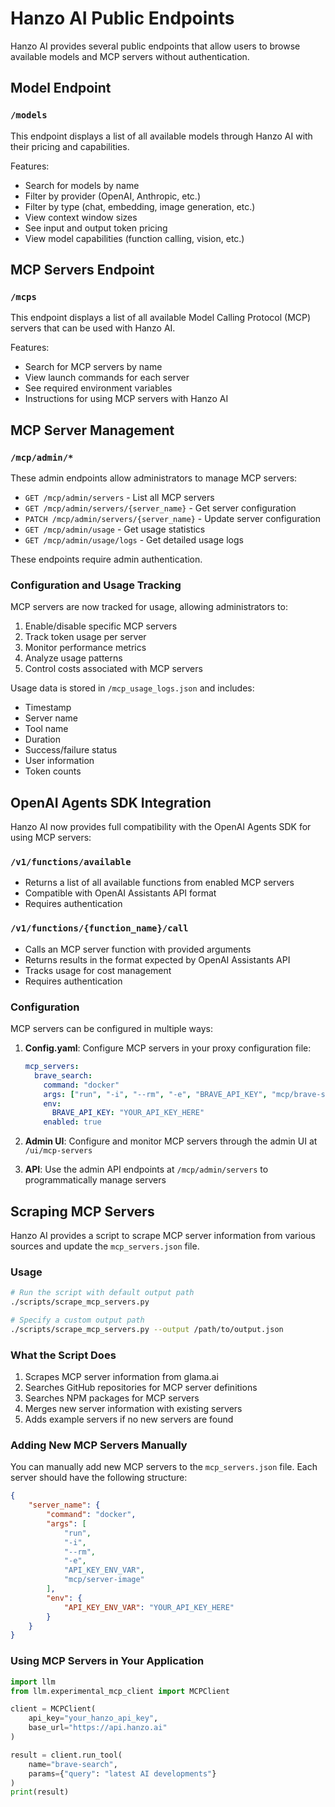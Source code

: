 # Hanzo AI Public Endpoints

Hanzo AI provides several public endpoints that allow users to browse available models and MCP servers without authentication.

## Model Endpoint

### `/models`

This endpoint displays a list of all available models through Hanzo AI with their pricing and capabilities.

Features:
- Search for models by name
- Filter by provider (OpenAI, Anthropic, etc.)
- Filter by type (chat, embedding, image generation, etc.)
- View context window sizes
- See input and output token pricing
- View model capabilities (function calling, vision, etc.)

## MCP Servers Endpoint

### `/mcps`

This endpoint displays a list of all available Model Calling Protocol (MCP) servers that can be used with Hanzo AI.

Features:
- Search for MCP servers by name
- View launch commands for each server
- See required environment variables
- Instructions for using MCP servers with Hanzo AI

## MCP Server Management

### `/mcp/admin/*`

These admin endpoints allow administrators to manage MCP servers:

- `GET /mcp/admin/servers` - List all MCP servers
- `GET /mcp/admin/servers/{server_name}` - Get server configuration
- `PATCH /mcp/admin/servers/{server_name}` - Update server configuration
- `GET /mcp/admin/usage` - Get usage statistics
- `GET /mcp/admin/usage/logs` - Get detailed usage logs

These endpoints require admin authentication.

### Configuration and Usage Tracking

MCP servers are now tracked for usage, allowing administrators to:

1. Enable/disable specific MCP servers
2. Track token usage per server
3. Monitor performance metrics
4. Analyze usage patterns
5. Control costs associated with MCP servers

Usage data is stored in `/mcp_usage_logs.json` and includes:
- Timestamp
- Server name
- Tool name
- Duration
- Success/failure status
- User information
- Token counts

## OpenAI Agents SDK Integration

Hanzo AI now provides full compatibility with the OpenAI Agents SDK for using MCP servers:

### `/v1/functions/available`

- Returns a list of all available functions from enabled MCP servers
- Compatible with OpenAI Assistants API format
- Requires authentication

### `/v1/functions/{function_name}/call`

- Calls an MCP server function with provided arguments
- Returns results in the format expected by OpenAI Assistants API
- Tracks usage for cost management
- Requires authentication

### Configuration

MCP servers can be configured in multiple ways:

1. **Config.yaml**: Configure MCP servers in your proxy configuration file:
   ```yaml
   mcp_servers:
     brave_search:
       command: "docker"
       args: ["run", "-i", "--rm", "-e", "BRAVE_API_KEY", "mcp/brave-search"]
       env:
         BRAVE_API_KEY: "YOUR_API_KEY_HERE"
       enabled: true
   ```

2. **Admin UI**: Configure and monitor MCP servers through the admin UI at `/ui/mcp-servers`

3. **API**: Use the admin API endpoints at `/mcp/admin/servers` to programmatically manage servers

## Scraping MCP Servers

Hanzo AI provides a script to scrape MCP server information from various sources and update the `mcp_servers.json` file.

### Usage

```bash
# Run the script with default output path
./scripts/scrape_mcp_servers.py

# Specify a custom output path
./scripts/scrape_mcp_servers.py --output /path/to/output.json
```

### What the Script Does

1. Scrapes MCP server information from glama.ai
2. Searches GitHub repositories for MCP server definitions
3. Searches NPM packages for MCP servers
4. Merges new server information with existing servers
5. Adds example servers if no new servers are found

### Adding New MCP Servers Manually

You can manually add new MCP servers to the `mcp_servers.json` file. Each server should have the following structure:

```json
{
    "server_name": {
        "command": "docker",
        "args": [
            "run",
            "-i",
            "--rm",
            "-e",
            "API_KEY_ENV_VAR",
            "mcp/server-image"
        ],
        "env": {
            "API_KEY_ENV_VAR": "YOUR_API_KEY_HERE"
        }
    }
}
```

### Using MCP Servers in Your Application

```python
import llm
from llm.experimental_mcp_client import MCPClient

client = MCPClient(
    api_key="your_hanzo_api_key",
    base_url="https://api.hanzo.ai"
)

result = client.run_tool(
    name="brave-search",
    params={"query": "latest AI developments"}
)
print(result)
```